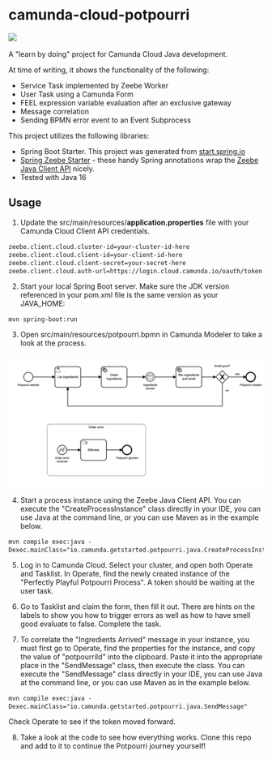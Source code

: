 # camunda-cloud-potpourri

[![](https://img.shields.io/badge/Lifecycle-Stable-brightgreen)](https://github.com/Camunda-Community-Hub/community/blob/main/extension-lifecycle.md#stable-)

A "learn by doing" project for Camunda Cloud Java development.  

At time of writing, it shows the functionality of the following:
- Service Task implemented by Zeebe Worker
- User Task using a Camunda Form
- FEEL expression variable evaluation after an exclusive gateway
- Message correlation
- Sending BPMN error event to an Event Subprocess

This project utilizes the following libraries:

- Spring Boot Starter.  This project was generated from [start.spring.io](https://start.spring.io/)
- [Spring Zeebe Starter](https://github.com/camunda-community-hub/spring-zeebe) - these handy Spring annotations wrap the [Zeebe Java Client API](https://docs.camunda.io/docs/apis-clients/java-client/index/) nicely.
- Tested with Java 16

## Usage

1. Update the src/main/resources/**application.properties** file with your Camunda Cloud Client API credentials.

```properties
zeebe.client.cloud.cluster-id=your-cluster-id-here
zeebe.client.cloud.client-id=your-client-id-here
zeebe.client.cloud.client-secret=your-secret-here
zeebe.client.cloud.auth-url=https://login.cloud.camunda.io/oauth/token
```

2. Start your local Spring Boot server.  Make sure the JDK version referenced in your pom.xml file is the same version as your JAVA_HOME:

```
mvn spring-boot:run
```
3. Open src/main/resources/potpourri.bpmn in Camunda Modeler to take a look at the process.

![](process-pic.png)

4. Start a process instance using the Zeebe Java Client API.  You can execute the "CreateProcessInstance" class directly in your IDE, you can use Java at the command line, or you can use Maven as in the example below.

```
mvn compile exec:java -Dexec.mainClass="io.camunda.getstarted.potpourri.java.CreateProcessInstance"
```

5. Log in to Camunda Cloud.  Select your cluster, and open both Operate and Tasklist.  In Operate, find the newly created instance of the "Perfectly Playful Potpourri Process".  A token should be waiting at the user task.

6. Go to Tasklist and claim the form, then fill it out.  There are hints on the labels to show you how to trigger errors as well as how to have smell good evaluate to false.  Complete the task.

7. To correlate the "Ingredients Arrived" message in your instance, you must first go to Operate, find the properties for the instance, and copy the value of "potpourriId" into the clipboard.  Paste it into the appropriate place in the "SendMessage" class, then execute the class.  You can execute the "SendMessage" class directly in your IDE, you can use Java at the command line, or you can use Maven as in the example below.

```
mvn compile exec:java -Dexec.mainClass="io.camunda.getstarted.potpourri.java.SendMessage"
```

Check Operate to see if the token moved forward.

8. Take a look at the code to see how everything works.  Clone this repo and add to it to continue the Potpourri journey yourself!

